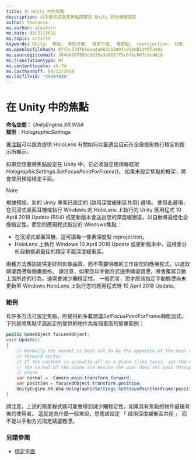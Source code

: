 ```yaml
---
title: 在 Unity 中的焦點
description: 以手動方式設定焦點調整在 Unity 的全像穩定性
author: thetuvix
ms.author: alexturn
ms.date: 03/21/2018
ms.topic: article
keywords: Unity、 焦點、 焦點平面、 穩定平面、 穩定點、 reprojection、 LSR、 深度緩衝區
ms.openlocfilehash: 0f43c37df66ecada86dcb309fcd58d822f0f3481
ms.sourcegitcommit: 384b0087899cd835a3a965f75c6f6c607c9edd1b
ms.translationtype: HT
ms.contentlocale: zh-TW
ms.lasthandoff: 04/12/2019
ms.locfileid: "59597038"
---
```

# <a name="focus-point-in-unity"></a>在 Unity 中的焦點

**命名空間：**  *UnityEngine.XR.WSA*<br>
**類型**：*HolographicSettings*

[專注點](hologram-stability.md#stabilization-plane)可以設為提供 HoloLens 有關如何以最適合目前在全像投影執行穩定的提示所顯示。

如果您想要將焦點設定在 Unity 中，它必須設定使用每框架*HolographicSettings.SetFocusPointForFrame()*。 如果未設定焦點的框架，將會使用預設穩定平面。

> [!NOTE]
> 根據預設，新的 Unity 專案已設定的 [啟用深度緩衝區共用] 選項。  使用此選項，在沉浸式桌面耳機或執行 Windows 的 HoloLens 上執行的 Unity 應用程式 10 April 2018 Update (RS4) 或更新版本會送出您的深度緩衝區，以自動將最佳化全像穩定性，而您的應用程式指定的 Windows焦點：
> * 在沉浸式桌面耳機，這可讓每一像素深度型 reprojection。
> * HoloLens 上執行 Windows 10 April 2018 Update 或更新版本中，這將會分析自動挑選最佳的穩定平面深度緩衝區。
>
> 兩種方法應該提供更好的影像品質，而不需要明確的工作由您的應用程式，以選取婧鎏鶗懘每個畫面格。  請注意，如果您以手動方式提供婧鎏鶗懘，將會覆寫自動上面所述的行為，通常會減少闀穩定性。  一般而言，您才應該指定手動鶗懘尚未更新至 Windows HoloLens 上執行您的應用程式時 10 April 2018 Update。

### <a name="example"></a>範例

有許多方法可設定焦點，所提供的多載建議*SetFocusPointForFrame*靜態函式。 下列是將焦點平面設定所提供的物件為每個畫面的簡單範例：

```cs
public GameObject focusedObject;
void Update()
{
    // Normally the normal is best set to be the opposite of the main camera's 
    // forward vector.
    // If the content is actually all on a plane (like text), set the normal to 
    // the normal of the plane and ensure the user does not pass through the 
    // plane.
    var normal = -Camera.main.transform.forward;     
    var position = focusedObject.transform.position;
    UnityEngine.XR.WSA.HolographicSettings.SetFocusPointForFrame(position, normal);
}
```

請注意，上述的簡單程式碼可能會得到減少闀穩定性，如果具有焦點的物件最後背後的使用者。  這就是為什麼一般來說，您應該設定 「 啟用深度緩衝區共用 」 而不是以手動方式指定婧鎏鶗懘。

### <a name="see-also"></a>另請參閱
* [穩定平面](hologram-stability.md#stabilization-plane)

